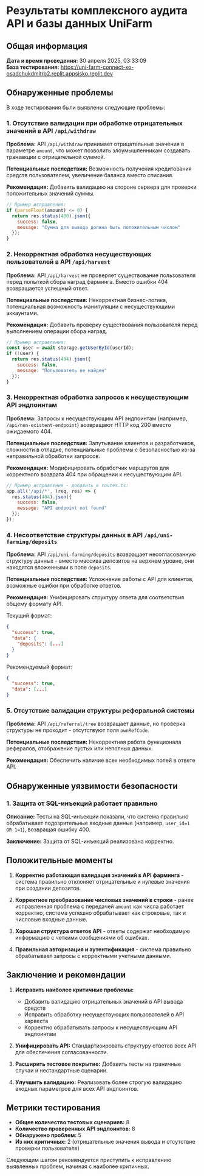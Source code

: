 # Результаты комплексного аудита API и базы данных UniFarm

## Общая информация

**Дата и время проведения:** 30 апреля 2025, 03:33:09  
**База тестирования:** https://uni-farm-connect-xo-osadchukdmitro2.replit.appsisko.replit.dev

## Обнаруженные проблемы

В ходе тестирования были выявлены следующие проблемы:

### 1. Отсутствие валидации при обработке отрицательных значений в API `/api/withdraw`

**Проблема:** API `/api/withdraw` принимает отрицательные значения в параметре `amount`, что может позволить злоумышленникам создавать транзакции с отрицательной суммой.

**Потенциальные последствия:** Возможность получения кредитования средств пользователем, увеличение баланса вместо списания.

**Рекомендация:** Добавить валидацию на стороне сервера для проверки положительных значений суммы.

```javascript
// Пример исправления:
if (parseFloat(amount) <= 0) {
  return res.status(400).json({
    success: false,
    message: "Сумма для вывода должна быть положительным числом"
  });
}
```

### 2. Некорректная обработка несуществующих пользователей в API `/api/harvest`

**Проблема:** API `/api/harvest` не проверяет существование пользователя перед попыткой сбора наград фарминга. Вместо ошибки 404 возвращается успешный ответ.

**Потенциальные последствия:** Некорректная бизнес-логика, потенциальная возможность манипуляции с несуществующими аккаунтами.

**Рекомендация:** Добавить проверку существования пользователя перед выполнением операции сбора наград.

```javascript
// Пример исправления:
const user = await storage.getUserById(userId);
if (!user) {
  return res.status(404).json({
    success: false,
    message: "Пользователь не найден"
  });
}
```

### 3. Некорректная обработка запросов к несуществующим API эндпоинтам

**Проблема:** Запросы к несуществующим API эндпоинтам (например, `/api/non-existent-endpoint`) возвращают HTTP код 200 вместо ожидаемого 404.

**Потенциальные последствия:** Запутывание клиентов и разработчиков, сложности в отладке, потенциальные проблемы с безопасностью из-за неправильной обработки запросов.

**Рекомендация:** Модифицировать обработчик маршрутов для корректного возврата 404 при обращении к несуществующим API.

```javascript
// Пример исправления - добавить в routes.ts:
app.all('/api/*', (req, res) => {
  res.status(404).json({
    success: false,
    message: "API endpoint not found"
  });
});
```

### 4. Несоответствие структуры данных в API `/api/uni-farming/deposits`

**Проблема:** API `/api/uni-farming/deposits` возвращает несогласованную структуру данных - вместо массива депозитов на верхнем уровне, они находятся вложенными в поле `deposits`.

**Потенциальные последствия:** Усложнение работы с API для клиентов, возможные ошибки при обработке ответов.

**Рекомендация:** Унифицировать структуру ответа для соответствия общему формату API.

Текущий формат:
```json
{
  "success": true,
  "data": {
    "deposits": [...]
  }
}
```

Рекомендуемый формат:
```json
{
  "success": true,
  "data": [...]
}
```

### 5. Отсутствие валидации структуры реферальной системы

**Проблема:** API `/api/referral/tree` возвращает данные, но проверка структуры не проходит - отсутствуют поля `ownRefCode`.

**Потенциальные последствия:** Некорректная работа функционала рефералов, отображение пустых или неполных данных.

**Рекомендация:** Обеспечить наличие всех необходимых полей в ответе API.

## Обнаруженные уязвимости безопасности

### 1. Защита от SQL-инъекций работает правильно

**Описание:** Тесты на SQL-инъекции показали, что система правильно обрабатывает подозрительные входные данные (например, `user_id=1 OR 1=1`), возвращая ошибку 400.

**Заключение:** Защита от SQL-инъекций реализована корректно.

## Положительные моменты

1. **Корректно работающая валидация значений в API фарминга** - система правильно отклоняет отрицательные и нулевые значения при создании депозитов.

2. **Корректное преобразование числовых значений в строки** - ранее исправленная проблема с передачей `amount` как числа работает корректно, система успешно обрабатывает как строковые, так и числовые входные данные.

3. **Хорошая структура ответов API** - ответы содержат необходимую информацию с четкими сообщениями об ошибках.

4. **Правильная авторизация и аутентификация** - система правильно обрабатывает запросы с корректными учетными данными.

## Заключение и рекомендации

1. **Исправить наиболее критичные проблемы:**
   - Добавить валидацию отрицательных значений в API вывода средств
   - Исправить обработку несуществующих пользователей в API харвеста
   - Корректно обрабатывать запросы к несуществующим API эндпоинтам

2. **Унифицировать API:** Стандартизировать структуру ответов всех API для обеспечения согласованности.

3. **Расширить тестовое покрытие:** Добавить тесты на граничные случаи и нестандартные сценарии.

4. **Улучшить валидацию:** Реализовать более строгую валидацию входных параметров для всех API эндпоинтов.

## Метрики тестирования

- **Общее количество тестовых сценариев:** 8
- **Количество проверенных API эндпоинтов:** 8
- **Обнаружено проблем:** 5
- **Из них критичных:** 2 (отрицательные значения вывода и отсутствие проверки пользователя)

Следующим шагом рекомендуется приступить к исправлению выявленных проблем, начиная с наиболее критичных.